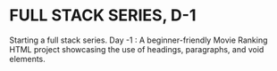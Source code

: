 # FULL STACK SERIES, D-1
Starting a full stack series. 
Day -1 : A beginner-friendly Movie Ranking HTML project showcasing the use of headings, paragraphs, and void elements.

